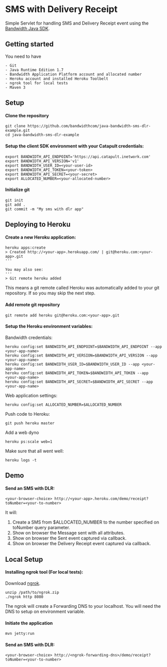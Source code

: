# SMS with Delivery Receipt

Simple Servlet for handling SMS and Delivery Receipt event using the [Bandwidth Java SDK](https://github.com/bandwidthcom/java-bandwidth).


## Getting started
You need to have

    - Git
    - Java Runtime Edition 1.7
    - Bandwidth Application Platform account and allocated number
    - Heroku account and installed Heroku Toolbelt
    - ngrok tool for local tests
    - Maven 3


## Setup

#### Clone the repository
```console
git clone https://github.com/bandwidthcom/java-bandwidth-sms-dlr-example.git
cd java-bandwidth-sms-dlr-example
```

#### Setup the client SDK environment with your Catapult credentials:
```console
export BANDWIDTH_API_ENDPOINT='https://api.catapult.inetwork.com'
export BANDWIDTH_API_VERSION='v1'
export BANDWIDTH_USER_ID=<your-user-id>
export BANDWIDTH_API_TOKEN=<your-token>
export BANDWIDTH_API_SECRET=<your-secret>
export ALLOCATED_NUMBER=<your-allocated-number>
```

#### Initialize git
```console
git init
git add .
git commit -m "My sms with dlr app"
```

##  Deploying to Heroku

#### Create a new Heroku application:
```console
heroku apps:create
> Created http://<your-app>.herokuapp.com/ | git@heroku.com:<your-app>.git
'''

You may also see:
'''
> Git remote heroku added
```
This means a git remote called Heroku was automatically added to your git repository.  If so you may skip the next step.

#### Add remote git repository
```console
git remote add heroku git@heroku.com:<your-app>.git
```

#### Setup the Heroku environment variables:

Bandwidth credentials:
```console
heroku config:set BANDWIDTH_API_ENDPOINT=$BANDWIDTH_API_ENDPOINT --app <your-app-name>
heroku config:set BANDWIDTH_API_VERSION=$BANDWIDTH_API_VERSION --app <your-app-name>
heroku config:set BANDWIDTH_USER_ID=$BANDWIDTH_USER_ID --app <your-app-name>
heroku config:set BANDWIDTH_API_TOKEN=$BANDWIDTH_API_TOKEN --app <your-app-name>
heroku config:set BANDWIDTH_API_SECRET=$BANDWIDTH_API_SECRET --app <your-app-name>
```

Web application settings:
```console
heroku config:set ALLOCATED_NUMBER=$ALLOCATED_NUMBER
```

Push code to Heroku:
```console
git push heroku master
```

Add a web dyno
```console
heroku ps:scale web=1
```

Make sure that all went well:
```console
heroku logs -t
```


## Demo

#### Send an SMS with DLR:
```console
<your-browser-choice> http://<your-app>.heroku.com/demo/receipt?toNumber=<your-to-number>
```

It will:

1. Create a SMS from $ALLOCATED_NUMBER to the number specified on toNumber query parameter.
2. Show on browser the Message sent with all attributes.
3. Show on browser the Sent event captured via callback.
4. Show on browser the Delivery Receipt event captured via callback.


## Local Setup

#### Installing ngrok tool (For local tests):

Download [ngrok](https://ngrok.com/download).
```console
unzip /path/to/ngrok.zip
./ngrok http 8080
```

The ngrok will create a Forwarding DNS to your localhost. You will need the DNS to setup on environment variable.

#### Initiate the application
```console
mvn jetty:run
```

#### Send an SMS with DLR:
```console
<your-browser-choice> http://<ngrok-forwarding-dns>/demo/receipt?toNumber=<your-to-number>
